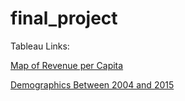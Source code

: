 # final_project
Tableau Links:

[Map of Revenue per Capita](https://public.tableau.com/profile/david2973#!/vizhome/education_project_spring_2019/FED_REV_PER_CAPI)

[Demographics Between 2004 and 2015](https://public.tableau.com/profile/david2973#!/vizhome/DemographicsbyYear/DemographicsbyYear?publish=yes)

